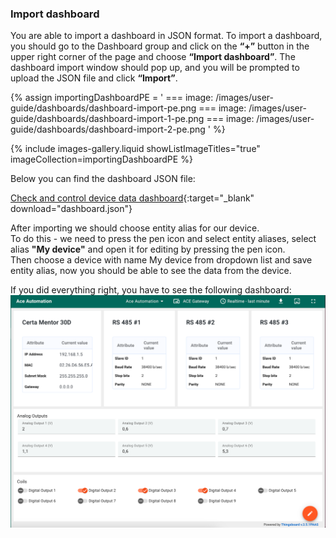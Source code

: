 ### Import dashboard

You are able to import a dashboard in JSON format. To import a dashboard, you should go to the Dashboard group and click
 on the **“+”** button in the upper right corner of the page and choose **“Import dashboard”**. The dashboard import window 
should pop up, and you will be prompted to upload the JSON file and click **“Import”**.

{% assign importingDashboardPE = '
    ===
        image: /images/user-guide/dashboards/dashboard-import-pe.png
    ===
        image: /images/user-guide/dashboards/dashboard-import-1-pe.png
    ===
        image: /images/user-guide/dashboards/dashboard-import-2-pe.png
    '
%}

{% include images-gallery.liquid showListImageTitles="true" imageCollection=importingDashboardPE %}

Below you can find the dashboard JSON file:

[Check and control device data dashboard](/docs/devices-library/resources/dashboards/ready-to-go-devices/ace-dashboard.json){:target="_blank" download="dashboard.json"}

After importing we should choose entity alias for our device.  
To do this - we need to press the pen icon and select entity aliases, select alias **"My device"** and open it for editing by pressing the pen icon.    
Then choose a device with name My device from dropdown list and save entity alias, now you should be able to see the data from the device. 

If you did everything right, you have to see the following dashboard:
![](/images/devices-library/ready-to-go-devices/ace-iot-gateway/ace-gateway-dashboard.png)
